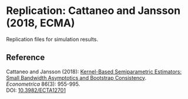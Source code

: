 # Replication: Cattaneo and Jansson (2018, ECMA)

Replication files for simulation results.

## Reference

Cattaneo and Jansson (2018): [Kernel-Based Semiparametric Estimators: Small Bandwidth Asymptotics and Bootstrap Consistency](https://cattaneo.princeton.edu/papers/Cattaneo-Jansson_2018_ECMA.pdf).<br>
_Econometrica_ 86(3): 955-995.<br>
DOI: [10.3982/ECTA12701](https://doi.org/10.3982/ECTA12701)
